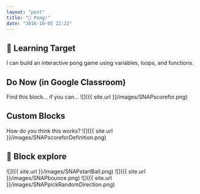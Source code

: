 ```yaml
---
layout: "post"
title: "🏓 Pong!"
date: "2016-10-05 22:22"
---
```


## 🎯 Learning Target
I can build an interactive pong game using variables, loops, and functions.

## Do Now (in Google Classroom)
Find this block… if you can...
![]({{ site.url }}/images/SNAPscorefor.png)

## Custom Blocks
How do you think this works?
![]({{ site.url }}/images/SNAPscoreforDefinition.png)

## 🔄 Block explore

![]({{ site.url }}/images/SNAPstartBall.png)
![]({{ site.url }}/images/SNAPbounce.png)
![]({{ site.url }}/images/SNAPpickRandomDirection.png)
